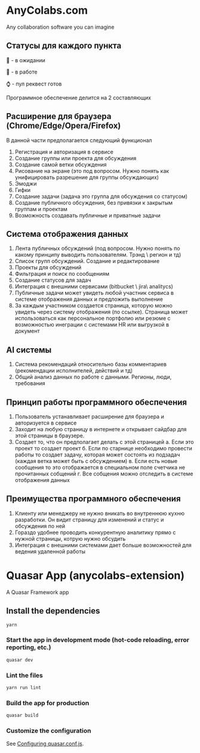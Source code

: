 # AnyColabs.com
Any collaboration software you can imagine

## Статусы для каждого пункта

:tomato: - в ожидании 

:pencil: - в работе

:watch: - пул реквест готов

Программное обеспечение делится на 2 составляющих

## Расширение для браузера (Chrome/Edge/Opera/Firefox)
В данной части предполагается следующий функционал

1. Регистрация и авторизация в сервисе
2. Создание группы или проекта для обсуждения
3. Создание самой ветки обсуждения
4. Рисование на экране (это под вопросом. Нужно понять как унифицировать разрешение для группы обсуждающих)
5. Эмоджи
6. Гифки
7. Создание задачи (задача это группа для обсуждения со статусом)
8. Создание публичного обсуждения, без привязки к закрытым группам и проектам
9. Возможность создавать публичные и приватные задачи

## Система отображения данных

1. Лента публичных обсуждений (под вопросом. Нужно понять по какому принципу выводить пользователям. Трэнд \ регион и тд)
2. Список групп обсуждений. Создание и редактирование
3. Проекты для обсуждений
4. Фильтрация и поиск по сообщениям
5. Создание статусов для задач
6. Интеграция с внешними сервисами (bitbucket \ jira\ analitycs)
7. Публичные задачи может увидеть любой участник сервиса в системе отображения данных и предложить выполнение
8. За каждым участником создается страница, которую можно увидеть через систему отображения (по ссылке). Страница может использоваться как персональное портфолио или резюме с возможностью инеграции с системами HR или выгрузкой в документ

## AI системы
1. Система рекомендаций относительно базы комментариев (рекомендации исполнителей, действий и тд)
2. Общий анализ данных по работе с данными. Регионы, люди, требования

## Принцип работы программного обеспечения

1. Пользователь устанавливает расширение для браузера и авторизуется в сервисе
2. Заходит на любую страницу в интернете и открывает сайдбар для этой страницы в браузере.
3. Создает то, что он предполагает делать с этой страницей
   а. Если это проект то создает проект
   б. Если по старнице необходимо провести работы то создает задачу, которая может состоять из подзадач (каждая ветка может быть с обсуждением)
   в. Если есть новые сообщения то это отображается в специальном поле счетчика не прочитанных собщений
   г. Все собщения можно отследить в системе отображения данных

## Преимущества программного обеспечения

1. Клиенту или менеджеру не нужно вникать во внутреннюю кухню разработки. Он видит страницу для изменений и статус и обсуждения по ней
2. Гораздо удобнее проводить конкурентную аналитику прямо с нужной страницы, котрую нужно обсудить
3. Интеграция с внешними системами дает больше возможностей для ведения удаленной работы 

# Quasar App (anycolabs-extension)

A Quasar Framework app

## Install the dependencies
```bash
yarn
```

### Start the app in development mode (hot-code reloading, error reporting, etc.)
```bash
quasar dev
```

### Lint the files
```bash
yarn run lint
```

### Build the app for production
```bash
quasar build
```

### Customize the configuration
See [Configuring quasar.conf.js](https://quasar.dev/quasar-cli/quasar-conf-js).
